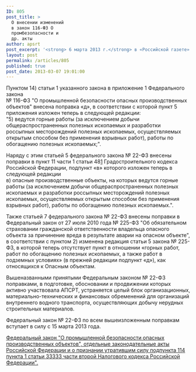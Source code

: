 ```yaml
---
ID: 805
post_title: >
  О внесении изменений
  в закон 116-ФЗ О
  промбезопасности и
  др. акты
author: apsrt
post_excerpt: '<strong> 6 марта 2013 г.</strong> в «Российской газете» (N 6024) опубликован Федеральный закон от 04 марта 2013 г. № 22-ФЗ  &quot;О внесении изменений в Федеральный закон &quot;О промышленной безопасности опасных производственных объектов&quot;, отдельные законодательные акты Российской Федерации и о признании утратившим силу подпункта 114 пункта 1 статьи 33333 части второй Налогового кодекса Российской Федерации&quot;.'
layout: post
permalink: /articles/805
published: true
post_date: 2013-03-07 19:01:00
---
```

Пунктом 14) статьи 1 указанного закона в приложение 1 Федерального закона   
№ 116-ФЗ "О промышленной безопасности опасных производственных объектов" внесена поправка «д», в соответствии с которой пункт 5 приложения изложен теперь в следующей редакции:   
"5) ведутся горные работы (за исключением добычи общераспространенных полезных ископаемых и разработки россыпных месторождений полезных ископаемых, осуществляемых открытым способом без применения взрывных работ), работы по обогащению полезных ископаемых;".  
  
Наряду с этим статьей 5 федерального закона № 22-ФЗ внесены поправки в пункт 11 части 1 статьи 48[1] Градостроительного кодекса Российской Федерации, подпункт «в» которого изложен теперь в следующей редакции   
в) опасные производственные объекты, на которых ведутся горные работы (за исключением добычи общераспространенных полезных ископаемых и разработки россыпных месторождений полезных ископаемых, осуществляемых открытым способом без применения взрывных работ), работы по обогащению полезных ископаемых.".  
  
Также статьей 7 федерального закона № 22-ФЗ внесены поправки в Федеральный закон от 27 июля 2010 года № 225-ФЗ "Об обязательном страховании гражданской ответственности владельца опасного объекта за причинение вреда в результате аварии на опасном объекте", в соответствии с пунктом 2) изменена редакция статьи 5 закона № 225-ФЗ, в которой теперь отсутствует пункт в отношении «горных работ, работ по обогащению полезных ископаемых, а также работ в подземных условиях» (в прежней редакции подпункт «д»), как относящихся к Опасным объектам.  
  
Вышеназванными принятыми Федеральным законом № 22-ФЗ поправками, в подготовке, обосновании и продвижении которых активно участвовала АПСРТ, устраняется целый блок организационных, материально-технических и финансовых обременений для организаций внутреннего водного транспорта, осуществляющих добычу нерудных строительных материалов.  
  
Федеральный закон № 22-ФЗ по всем вышеизложенным поправкам вступает в силу с 15 марта 2013 года.   
  
[<span style="text-decoration:underline;"> Федеральный закон "О промышленной безопасности опасных производственных объектов", отдельные законодательные акты Российской Федерации и о признании утратившим силу подпункта 114 пункта 1 статьи 33333 части второй Налогового кодекса Российской Федерации". </span>][1]

 [1]: http://www.apsrt.ru/docs/ww11.doc